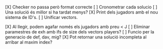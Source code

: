 [X] Checker no passa però format correcte
[ ] Cronometrar cada solucio
[ ] Una solució és millor si ha tardat menys?
[X] Print dels jugadors amb el nou sistema de ID's.
[ ] Unificar vectors.


[X] Al llegir, podem agafar només els jugadors amb preu < J
[ ] Eliminar paramestres de exh amb ifs de size dels vectors players?
[ ] Funcio per la generacio de def, dav, mig?
[X] Pot retornar una solució incompleta al arribar al maxim index?